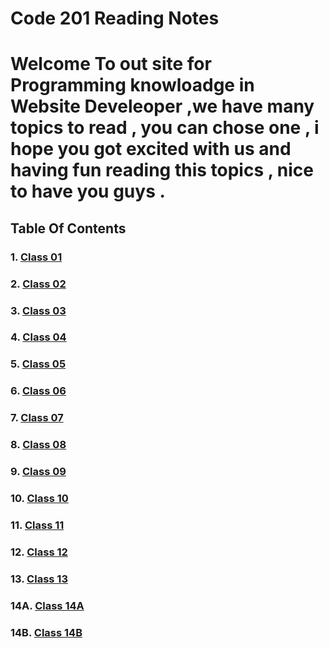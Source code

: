 # Code 201 Reading Notes

# Welcome To out site for Programming knowloadge in Website Develeoper ,we have many topics to read , you can chose one , i hope you got excited with us and having fun reading this topics , nice to have you guys .

## Table Of Contents
### 1. [Class 01](Read1.md) 
### 2. [Class 02](class-02.md) 
### 3. [Class 03](class-03.md) 
### 4. [Class 04](class-04.md) 
### 5. [Class 05](class-05.md) 
### 6. [Class 06](class-06.md) 
### 7. [Class 07](class-07.md) 
### 8. [Class 08](class-08.md) 
### 9. [Class 09](class-09.md) 
### 10. [Class 10](class-10.md) 
### 11. [Class 11](class-11.md) 
### 12. [Class 12](class-12.md) 
### 13. [Class 13](class-13.md) 
### 14A. [Class 14A](class-14A.md) 
### 14B. [Class 14B](class-14B.md) 
